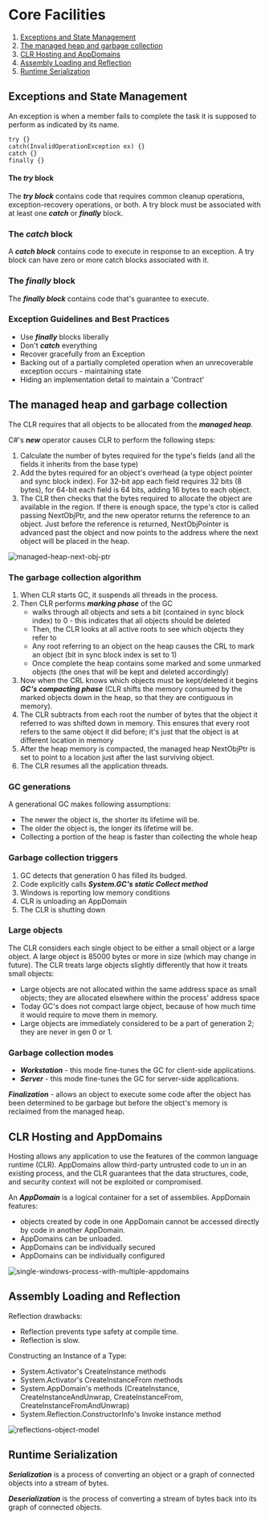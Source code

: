 ﻿# Core Facilities

1. [Exceptions and State Management](#exceptions-and-state-management)
2. [The managed heap and garbage collection](#the-managed-heap-and-garbage-collection)
3. [CLR Hosting and AppDomains](#clr-hosting-and-appdomains)
4. [Assembly Loading and Reflection](#assembly-loading-and-reflection)
5. [Runtime Serialization](#runtime-serialization)

## Exceptions and State Management

An exception is when a member fails to complete the task it is supposed to perform as indicated by its name.

```
try {}
catch(InvalidOperationException ex) {}
catch {}
finally {}
```

#### The ___try___ block

The ___try block___ contains code that requires common cleanup operations, exception-recovery operations, or both. A try
block
must be associated with at least one ___catch___ or ___finally___ block.

### The ___catch___ block

A ___catch block___ contains code to execute in response to an exception. A try block can have zero or more catch blocks
associated with it.

### The ___finally___ block

The ___finally block___ contains code that's guarantee to execute.

### Exception Guidelines and Best Practices

- Use ___finally___ blocks liberally
- Don't ___catch___ everything
- Recover gracefully from an Exception
- Backing out of a partially completed operation when an unrecoverable exception occurs - maintaining state
- Hiding an implementation detail to maintain a 'Contract'

## The managed heap and garbage collection

The CLR requires that all objects to be allocated from the ___managed heap___.

C#'s ___new___ operator causes CLR to perform the following steps:

1. Calculate the number of bytes required for the type's fields (and all the fields it inherits from the base type)
2. Add the bytes required for an object's overhead (a type object pointer and sync block index). For 32-bit app each
   field requires 32 bits (8 bytes), for 64-bit each field is 64 bits, adding 16 bytes to each object.
3. The CLR then checks that the bytes required to allocate the object are available in the region. If there is enough
   space, the type's ctor is called passing NextObjPtr, and the new operator returns the reference to an object. Just
   before the reference is returned, NextObjPointer is advanced past the object and now points to the address where the
   next object will be placed in the heap.

![managed-heap-next-obj-ptr](../../img/managed-heap-next-obj-ptr.png "Managed heap NextObjPtr")

### The garbage collection algorithm

1. When CLR starts GC, it suspends all threads in the process.
2. Then CLR performs ___marking phase___ of the GC
    - walks through all objects and sets a bit (contained in sync block index) to 0 - this indicates that all objects
      should be deleted
    - Then, the CLR looks at all active roots to see which objects they refer to
    - Any root referring to an object on the heap causes the CRL to mark an object (bit in sync block index is set to 1)
    - Once complete the heap contains some marked and some unmarked objects (the ones that will be kept and deleted
      accordingly)
3. Now when the CRL knows which objects must be kept/deleted it begins ___GC's compacting phase___ (CLR shifts the
   memory consumed by the marked objects down in the heap, so that they are contiguous in memory).
4. The CLR subtracts from each root the number of bytes that the object it referred to was shifted down in memory. This
   ensures that every root refers to the same object it did before; it's just that the object is at different location
   in memory
5. After the heap memory is compacted, the managed heap NextObjPtr is set to point to a location just after the last
   surviving object.
6. The CLR resumes all the application threads.

### GC generations

A generational GC makes following assumptions:

- The newer the object is, the shorter its lifetime will be.
- The older the object is, the longer its lifetime will be.
- Collecting a portion of the heap is faster than collecting the whole heap

### Garbage collection triggers

1. GC detects that generation 0 has filled its budged.
2. Code explicitly calls ___System.GC's static Collect method___
3. Windows is reporting low memory conditions
4. CLR is unloading an AppDomain
5. The CLR is shutting down

### Large objects

The CLR considers each single object to be either a small object or a large object. A large object is 85000 bytes or
more in size (which may change in future).
The CLR treats large objects slightly differently that how it treats small objects:

- Large objects are not allocated within the same address space as small objects; they are allocated elsewhere within
  the process' address space
- Today GC's does not compact large object, because of how much time it would require to move them in memory.
- Large objects are immediately considered to be a part of generation 2; they are never in gen 0 or 1.

### Garbage collection modes

- ___Workstation___ - this mode fine-tunes the GC for client-side applications.
- ___Server___ - this mode fine-tunes the GC for server-side applications.

___Finalization___ - allows an object to execute some code after the object has been determined to be garbage but before
the object's memory is reclaimed from the managed heap.

## CLR Hosting and AppDomains

Hosting allows any application to use the features of the common language runtime (CLR).
AppDomains allow third-party untrusted code to un in an existing process, and the CLR guarantees that the data
structures, code, and security context will not be exploited or compromised.

An ___AppDomain___ is a logical container for a set of assemblies.
AppDomain features:

- objects created by code in one AppDomain cannot be accessed directly by code in another AppDomain.
- AppDomains can be unloaded.
- AppDomains can be individually secured
- AppDomains can be individually configured

![single-windows-process-with-multiple-appdomains](../../img/single-windows-process-with-multiple-appdomains.png "A single Windows process hosting the CLR and two AppDomains")

## Assembly Loading and Reflection

Reflection drawbacks:

- Reflection prevents type safety at compile time.
- Reflection is slow.

Constructing an Instance of a Type:

- System.Activator's CreateInstance methods
- System.Activator's CreateInstanceFrom methods
- System.AppDomain's methods (CreateInstance, CreateInstanceAndUnwrap, CreateInstanceFrom, CreateInstanceFromAndUnwrap)
- System.Reflection.ConstructorInfo's Invoke instance method

![reflections-object-model](../../img/reflections-object-model.png "Types an application uses to walk reflection's object model")

## Runtime Serialization

___Serialization___ is a process of converting an object or a graph of connected objects into a stream of bytes.

___Deserialization___ is the process of converting a stream of bytes back into its graph of connected objects.